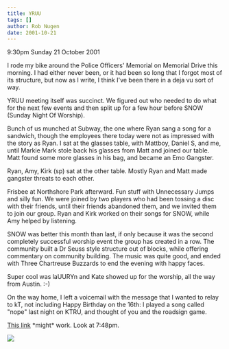 ```yaml
---
title: YRUU
tags: []
author: Rob Nugen
date: 2001-10-21
---
```


<p class=date>9:30pm Sunday 21 October 2001</p>

<p>I rode my bike around the Police Officers' Memorial
on Memorial Drive this morning.  I had either never
been, or it had been so long that I forgot most of its
structure, but now as I write, I think I've been there
in a deja vu sort of way.</p>

<p>YRUU meeting itself was succinct.  We figured out
who needed to do what for the next few events and then
split up for a few hour before SNOW (Sunday Night Of
Worship).</p>

<p>Bunch of us munched at Subway, the one where Ryan
sang a song for a sandwich, though the employees there
today were not as impressed with the story as Ryan.  I
sat at the glasses table, with Mattboy, Daniel S, and
me, until Markie Mark stole back his glasses from Matt
and joined our table.  Matt found some more glasses in
his bag, and became an Emo Gangster.</p>

<p>Ryan, Amy, Kirk (sp) sat at the other table. 
Mostly Ryan and Matt made gangster threats to each
other.</p>

<p>Frisbee at Northshore Park afterward.  Fun stuff
with Unnecessary Jumps and silly fun.  We were joined
by two players who had been tossing a disc with their
friends, until their friends abandoned them, and we
invited them to join our group.  Ryan and Kirk worked
on their songs for SNOW, while Amy helped by
listening.</p>

<p>SNOW was better this month than last, if only
because it was the second completely successful
worship event the group has created in a row.  The
community built a Dr Seuss style structure out of
blocks, while offering commentary on community
building.  The music was quite good, and ended with
Three Chartreuse Buzzards to end the evening with
happy faces.</p>

<p>Super cool was laUURYn and Kate showed up for the
worship, all the way from Austin.  :-)</p>

<p>On the way home, I left a voicemail with the
message that I wanted to relay to kT, not including
Happy Birthday on the 16th:  I played a song called
"nope" last night on KTRU, and thought of you and the
roadsign game.</p>

<p><a
href="http://noise.rice.edu/sheet.nsf/be8c01cf6387727180256920006ed872/dc4741e5261b205986256aeb00834dfb?OpenDocument">This
link</a> *might* work. Look at 7:48pm.</p>

<p><img src="/images/rob/wL-ROB.gif"/></p>
